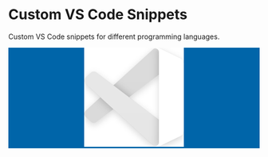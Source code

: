 # Custom VS Code Snippets
Custom VS Code snippets for different programming languages.

<div style="background-color: #0065A9; text-align: center;">
    <img src="vscode-alt.svg">
</div>
